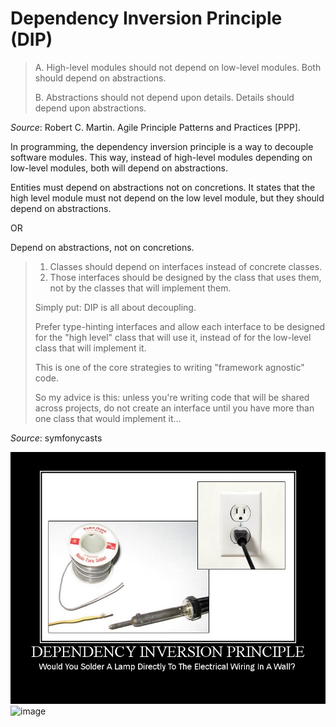 # Dependency Inversion Principle (DIP) 
> A. High-level modules should not depend on low-level modules. Both should depend on abstractions.
>
> B. Abstractions should not depend upon details. Details should depend upon abstractions.

*Source*: Robert C. Martin. Agile Principle Patterns and Practices [PPP].

In programming, the dependency inversion principle is a way to decouple software modules. 
This way, instead of high-level modules depending on low-level modules, both will depend on abstractions.

 Entities must depend on abstractions not on concretions. 
 It states that the high level module must not depend on the low level module, but they should depend on abstractions.
 
 OR
  
 Depend on abstractions, not on concretions.

> 1. Classes should depend on interfaces instead of concrete classes.
> 2. Those interfaces should be designed by the class that uses them, not by the classes that will implement them.
> 
> Simply put: DIP is all about decoupling.
> 
> Prefer type-hinting interfaces and allow each interface to be designed for the "high level" class that will use it, 
> instead of for the low-level class that will implement it.
> 
> This is one of the core strategies to writing "framework agnostic" code.
> 
> So my advice is this: unless you're writing code that will be shared across projects, 
> do not create an interface until you have more than one class that would implement it...

*Source*: symfonycasts


![image](DependencyInversionPrinciple.jpg)
![image](https://habrastorage.org/getpro/habr/post_images/c2c/cc2/cd0/c2ccc2cd0309a4c8f97b7521cfc63fb7.jpg)
